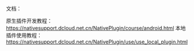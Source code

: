 文档：

原生插件开发教程：https://nativesupport.dcloud.net.cn/NativePlugin/course/android.html
本地插件使用教程：https://nativesupport.dcloud.net.cn/NativePlugin/use/use_local_plugin.html


